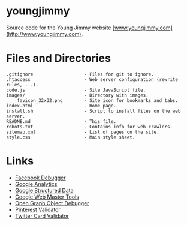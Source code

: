 # youngjimmy
Source code for the Young Jimmy website [www.youngjimmy.com](http://www.youngjimmy.com).

Files and Directories
=====================

    .gitignore                   - Files for git to ignore.
    .htaccess                    - Web server configuration (rewrite rules, ...).
    code.js                      - Site JavaScript file. 
    images/                      - Directory with images.
        favicon_32x32.png        - Site icon for bookmarks and tabs.
    index.html                   - Home page.
    install.sh                   - Script to install files on the web server.
    README.md                    - This file.
    robots.txt                   - Contains info for web crawlers.
    sitemap.xml                  - List of pages on the site.
    style.css                    - Main style sheet.



Links
=====
  - [Facebook Debugger](https://developers.facebook.com/tools/debug)
  - [Google Analytics](http://www.google.com/analytics/)
  - [Google Structured Data](http://www.google.com/webmasters/tools/richsnippets)
  - [Google Web Master Tools](https://www.google.com/webmasters/tools/home)
  - [Open Graph Object Debugger](https://developers.facebook.com/tools/debug/og/object/)
  - [Pinterest Validator](http://developers.pinterest.com/rich_pins/validator/)
  - [Twitter Card Validator](https://cards-dev.twitter.com/validator)
